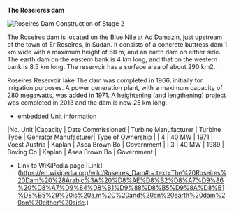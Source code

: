 

**The Roseieres dam**

![Roseires Dam Construction of Stage 2](https://www.bing.com/images/search?view=detailV2&ccid=vwbEhtfu&id=05137F6C3ADF5925DBD2585A0185281A8D125135&thid=OIP.vwbEhtfu7clcGbNQI74RFQHaEm&mediaurl=https%3a%2f%2fth.bing.com%2fth%2fid%2fR.bf06c486d7eeedc95c19b35023be1115%3frik%3dNVESjRoohQFaWA%26riu%3dhttp%253a%252f%252fwww.smec.com%252f70years%252fwp-content%252fuploads%252f2019%252f07%252fRoseires-Dam-SMEC-1.jpg%26ehk%3dt7lyVduWR4Mir%252fVlKwa2WbabNbNifWPvpjoyyURZxlU%253d%26risl%3d%26pid%3dImgRaw%26r%3d0&exph=800&expw=1289&q=Roseiris+dam+dam++sudan&simid=608054038319818668&FORM=IRPRST&ck=D5DE233CC270722A4E0EEA865A312207&selectedIndex=3&ajaxhist=0&ajaxserp=0)

The Roseires dam is located on the Blue Nile at Ad Damazin, just upstream of the town of Er Roseires, in Sudan. 
It consists of a concrete buttress dam 1 km wide with a maximum height of 68 m, and an earth dam on either side. 
The earth dam on the eastern bank is 4 km long, and that on the western bank is 8.5 km long. The reservoir has a surface area of about 290 km2.

Roseires Reservoir lake
The dam was completed in 1966, initially for irrigation purposes. A power generation plant, with a maximum capacity of 280 megawatts, was added in 1971. 
A heightening (and lengthening) project was completed in 2013 and the dam is now 25 km long.

* embedded Unit information 

|No. Unit  |Capacity  | Date Commissioned  | Turbine Manufacturer  | Turbine Type  | Genrator Manufacturer| Type of Ownership |
| 4        |   40 MW  |       1971         |    Voest Austria      |  Kaplan       |      Asea Brown Bo   |    Government     |
| 3        |   40 MW  |       1989         |    Boving Co          |  Kaplan       |     Asea Brown Bo    |     Government    |
 
* Link to WiKiPedia page 
[Link] (https://en.wikipedia.org/wiki/Roseires_Dam#:~:text=The%20Roseires%20Dam%20%28Arabic%3A%20%D8%AE%D8%B2%D8%A7%D9%86%20%D8%A7%D9%84%D8%B1%D9%88%D8%B5%D9%8A%D8%B1%D8%B5%29%20is%20a,m%2C%20and%20an%20earth%20dam%20on%20either%20side.)




